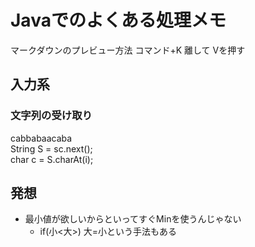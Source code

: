 # Javaでのよくある処理メモ
マークダウンのプレビュー方法
コマンド+K 離して Vを押す
## 入力系
### 文字列の受け取り  
cabbabaacaba  
String S = sc.next();  
char c = S.charAt(i);  

## 発想
* 最小値が欲しいからといってすぐMinを使うんじゃない
    * if(小<大>)
      大=小という手法もある
